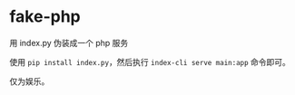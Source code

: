 # fake-php

用 index.py 伪装成一个 php 服务

使用 `pip install index.py`，然后执行 `index-cli serve main:app` 命令即可。

仅为娱乐。
